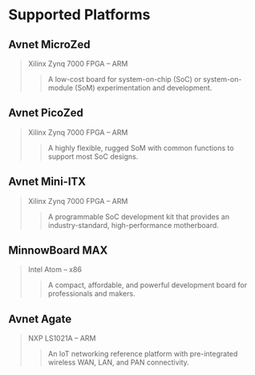 # Supported Platforms

## Avnet MicroZed

> Xilinx Zynq 7000 FPGA – ARM
> > A low-cost board for system-on-chip (SoC) or system-on-module (SoM) experimentation and development.

## Avnet PicoZed

> Xilinx Zynq 7000 FPGA – ARM
> > A highly flexible, rugged SoM with common functions to support most SoC designs.


## Avnet Mini-ITX

> Xilinx Zynq 7000 FPGA – ARM
> > A programmable SoC development kit that provides an industry-standard, high-performance motherboard.

## MinnowBoard MAX

> Intel Atom – x86
> > A compact, affordable, and powerful development board for professionals and makers.

## Avnet Agate

> NXP LS1021A – ARM
> > An IoT networking reference platform with pre-integrated wireless WAN, LAN, and PAN connectivity.
